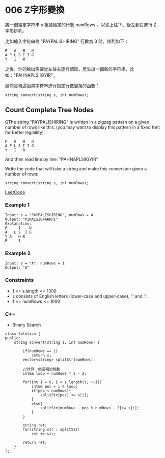 # 006 Z字形變換

將一個給定字符串 s 根據給定的行數 numRows ，以從上往下、從左到右進行 Z 字形排列。

比如輸入字符串為 "PAYPALISHIRING" 行數為 3 時，排列如下：
```
P   A   H   N
A P L S I I G
Y   I   R
```
之後，你的輸出需要從左往右逐行讀取，產生出一個新的字符串，比如："PAHNAPLSIIGYIR"。

請你實現這個將字符串進行指定行數變換的函數：
```
string convert(string s, int numRows);
```

##  Count Complete Tree Nodes

GThe string "PAYPALISHIRING" is written in a zigzag pattern on a given number of rows like this: (you may want to display this pattern in a fixed font for better legibility)
```
P   A   H   N
A P L S I I G
Y   I   R
```
And then read line by line: "PAHNAPLSIIGYIR"

Write the code that will take a string and make this conversion given a number of rows:
```
string convert(string s, int numRows);
```

[LeetCode](https://leetcode-cn.com/problems/zigzag-conversion/)

### Example 1

```
Input: s = "PAYPALISHIRING", numRows = 4
Output: "PINALSIGYAHRPI"
Explanation:
P     I    N
A   L S  I G
Y A   H R
P     I
```

### Example 2

```
Input: s = "A", numRows = 1
Output: "A"
```

### Constraints

* 1 <= s.length <= 1000
* s consists of English letters (lower-case and upper-case), ',' and '.'.
* 1 <= numRows <= 1000

### C++ 

* Binary Search

```
class Solution {
public:
    string convert(string s, int numRows) {
        
        if(numRows == 1)
            return s;
        vector<string> splitStr(numRows);

        //計算一個週期的個數
        int&& loop = numRows * 2 - 2;

        for(int i = 0; i < s.length(); ++i){
            int&& pos = i % loop;
            if(pos < numRows){
                splitStr[pos] += s[i];
            }
            else{
                splitStr[numRows - pos % numRows - 2]+= s[i];
            }
        }

        string ret;
        for(string str : splitStr)
            ret += str;

        return ret;
    }
};
```
